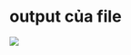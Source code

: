 <h1>output của file</h1>
<img src="https://github.com/vanhien-izcode/Happy_Birthday/assets/169510905/a8804d61-12c9-451a-ae2e-934ba1b755e2">
